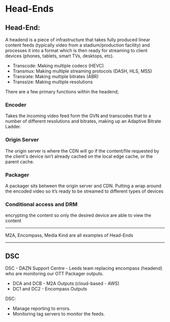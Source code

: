 <h1> Head-Ends </h1>

<h2> Head-End: </h2>
A headend is a piece of infrastructure that takes fully produced linear content feeds (typically video from a stadium/production facility) and processes it into a format which is then ready for streaming to client devices (phones, tablets, smart TVs, desktops, etc).

- Transcode: Making multiple codecs (HEVC)
- Transmux: Making multiple streaming protocols (DASH, HLS, MSS)
- Transrate: Making multiple bitrates (ABR)
- Transsize: Making multiple resolutions

There are a few primary functions within the headend;

<h3>Encoder </h3> Takes the incoming video feed form the GVN and transcodes that to a number of different resolutions and bitrates, making up an Adaptive Bitrate Ladder​.

<h3>Origin Server</h3>
The origin server is where the CDN will go if the content/file requested by the client's device isn’t already cached on the local edge cache, or the parent cache.

<h3>Packager</h3> A packager sits between the origin server and CDN. Putting a wrap around the encoded video so it’s ready to be streamed to different types of devices

<h3>Conditional access and DRM</h3> encrypting the content so only the desired device are able to view the content

-------
M2A, Encompass, Media Kind are all examples of Head-Ends

------- 

<h2> DSC </h2>
DSC - DAZN Support Centre - Leeds team replacing encompass (headend) who are monitoring our OTT Packager outputs. 

- DCA and DCB - M2A Outputs (cloud-based - AWS)
- DC1 and DC2 - Encompass Outputs

DSC:
- Manage reporting to errors.
- Monitoring tag servers to monitor the feeds.
